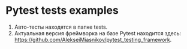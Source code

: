 # Pytest tests examples
1. Авто-тесты находятся в папке tests.
2. Актуальная версия фреймворка на базе Pytest находится здесь: https://github.com/AlekseiMiasnikov/pytest_testing_framework.
